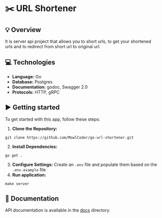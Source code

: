 # ✂️ URL Shortener

## 💡 Overview
It is server api project that allows you to short urls, to get your shortened urls and to redirect from short url to original url.

## 💻 Technologies

- **Language:** Go
- **Database:** Postgres
- **Documentation:** godoc, Swagger 2.0
- **Protocols:** HTTP, gRPC

## ▶️ Getting started

To get started with this app, follow these steps:

1. **Clone the Repository:**
```shell
git clone https://github.com/MowlCoder/go-url-shortener.git
```
2. **Install Dependencies:**
```shell
go get .
```
3. **Configure Settings:** Create an `.env` file and populate them based on the `.env.example` file
4. **Run application:**
```shell
make server
```

## 📝 Documentation

API documentation is available in the [docs](/docs) directory.